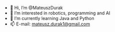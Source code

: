 - 👋 Hi, I’m @MateuszDurak
- 👀 I’m interested in robotics, programming and AI
- 🌱 I’m currently learning Java and Python
- 📫 E-mail: mateusz.durak1@gmail.com

